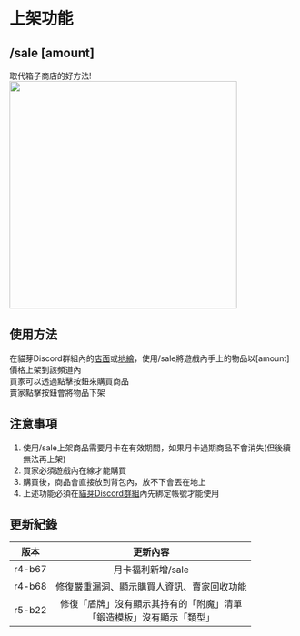 # 上架功能

## /sale [amount]

取代箱子商店的好方法!  
<img src="https://cdn.discordapp.com/attachments/1278590591734779904/1392534414302380062/image.png?ex=68bc593c&is=68bb07bc&hm=e7af385e7c69f0c98a98561e1984ebec6a2513ddd655de2bcfd9fb59c6453c11&" width=400>

## 使用方法

在貓芽Discord群組內的[店面](https://discord.com/channels/1278590147193081947/1379683775562383420)或[地繪](https://discord.com/channels/1278590147193081947/1379684060565213316)，使用/sale將遊戲內手上的物品以[amount]價格上架到該頻道內  
買家可以透過點擊按鈕來購買商品  
賣家點擊按鈕會將物品下架  

## 注意事項

1. 使用/sale上架商品需要月卡在有效期間，如果月卡過期商品不會消失(但後續無法再上架)
2. 買家必須遊戲內在線才能購買
3. 購買後，商品會直接放到背包內，放不下會丟在地上
4. 上述功能必須在[貓芽Discord群組](https://discord.gg/catbud)內先綁定帳號才能使用

## 更新紀錄

|版本|更新內容|
|:---:|:---:|
|r4-b67|月卡福利新增/sale|
|r4-b68|修復嚴重漏洞、顯示購買人資訊、賣家回收功能|
|r5-b22|修復「盾牌」沒有顯示其持有的「附魔」清單<br>「鍛造模板」沒有顯示「類型」|
<!-- markdownlint-disable-file MD033 MD045-->  